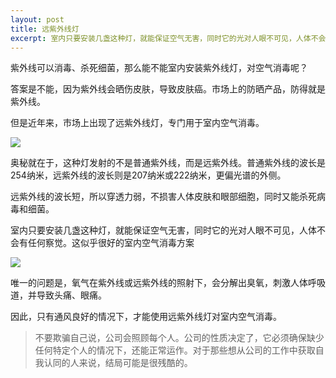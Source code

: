 ```yaml
---
layout: post
title: 远紫外线灯
excerpt: 室内只要安装几盏这种灯，就能保证空气无害，同时它的光对人眼不可见，人体不会有任何察觉。这似乎很好的室内空气消毒方案
---
```

紫外线可以消毒、杀死细菌，那么能不能室内安装紫外线灯，对空气消毒呢？

答案是不能，因为紫外线会晒伤皮肤，导致皮肤癌。市场上的防晒产品，防得就是紫外线。

但是近年来，市场上出现了远紫外线灯，专门用于室内空气消毒。

![](https://pic.superbed.cc/item/66c9d5e4fcada11d37d50ef7.webp)

奥秘就在于，这种灯发射的不是普通紫外线，而是远紫外线。普通紫外线的波长是254纳米，远紫外线的波长则是207纳米或222纳米，更偏光谱的外侧。

远紫外线的波长短，所以穿透力弱，不损害人体皮肤和眼部细胞，同时又能杀死病毒和细菌。

室内只要安装几盏这种灯，就能保证空气无害，同时它的光对人眼不可见，人体不会有任何察觉。这似乎很好的室内空气消毒方案

![](https://pic.superbed.cc/item/66c9d603fcada11d37d50f82.webp)

唯一的问题是，氧气在紫外线或远紫外线的照射下，会分解出臭氧，刺激人体呼吸道，并导致头痛、眼痛。

因此，只有通风良好的情况下，才能使用远紫外线灯对室内空气消毒。



> 不要欺骗自己说，公司会照顾每个人。公司的性质决定了，它必须确保缺少任何特定个人的情况下，还能正常运作。对于那些想从公司的工作中获取自我认同的人来说，结局可能是很残酷的。
